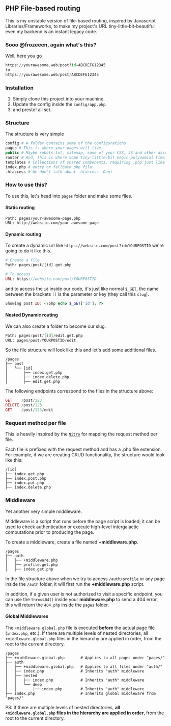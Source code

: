 ## PHP File-based routing

This is my unstable version of file-based routing, inspired by Javascript Libraries/Frameworks, to make my project's URL tiny-little-bit-beautiful even my backend is an instant legacy code.

### Sooo @frozeeen, again what's this?

Well, here you go

```python
https://yourawesome.web/post?id=ABCDEFG12345
to
https://yourawesome.web/post/ABCDEFG12345
```

### Installation

1. Simply clone this project into your machine.
2. Update the config inside the `config/app.php`.
3. and presto! all set.

### Structure

The structure is very simple

```php
config # A folder contains some of the configurations
pages # This is where your pages will live
public # Maybe robots.txt, sitemap, some of your CSS, JS and other assets
router # And, this is where some tiny-little-bit magic polynomial time happens, it's the router
templates # Collections of shared components, requiring .php just like old times
index.php # entry or fallback php file
.htaccess # We don't talk about .htaccess -Dani
```

### How to use this?

To use this, let's head into `pages` folder and make some files.

#### Static routing

```shell
Path: pages/your-awesome-page.php
URL: http://website.com/your-awesome-page
```

#### Dynamic routing

To create a dynamic url like `https://website.com/post?id=YOURPOSTID` we're going to do it like this.

```php
# Create a file
Path: pages/post/[id].get.php

# To access
URL: https://website.com/post/YOURPOSTID
```

and to access the `id` inside our code, it's just like normal `$_GET`, the name between the brackets `[]` is the parameter or key (they call this `slug`).

```php
Showing post ID: <?php echo $_GET['id']; ?>
```

#### Nested Dynamic routing

We can also create a folder to become our slug.

```python
Path: pages/post/[id]/edit.get.php
URL: pages/post/YOURPOSTID/edit
```

So the file structure will look like this and let's add some additional files.

```
/pages
├── post
│   └── [id]
│       ├── index.get.php
│       ├── index.delete.php
│       ├── edit.get.php
```

The following endpoints correspond to the files in the structure above:

```php
GET    /post/123
DELETE /post/123
GET    /post/123/edit
```

### Request method per file

This is heavily inspired by the [`Nitro`](https://nitro.unjs.io/guide/routing) for mapping the request method per file.

Each file is prefixed with the request method and has a .php file extension. For example, if we are creating CRUD functionality, the structure would look like this:

```
/[id]
├── index.get.php
├── index.post.php
├── index.put.php
├── index.delete.php
```

### Middleware

Yet another very simple middleware.

Middleware is a script that runs before the page script is loaded; it can be used to check authentication or execute high-level intergalactic computations prior to producing the page.

To create a middleware, create a file named **+middleware.php**.

```
/pages
├── auth
│   ├── +middleware.php
│   ├── profile.get.php
│   ├── index.get.php
```

In the file structure above when we try to access `/auth/profile` or any page inside the `/auth` folder, it will first run the **+middleware.php** script.

In addition, if a given user is not authorized to visit a specific endpoint, you can use the `throw404()` inside your **middleware.php** to send a 404 error, this will return the `404.php` inside the `pages` folder.

#### Global Middlewares

The `+middleware.global.php` file is executed **before** the actual page file (`index.php`, etc.). If there are multiple levels of nested directories, all `+middleware.global.php` files in the hierarchy are applied in order, from the root to the current directory.

```plaintext
/pages
├── +middleware.global.php       # Applies to all pages under "pages/"
├── auth
│   ├── +middleware.global.php   # Applies to all files under "auth/"
│   ├── index.php                # Inherits "auth" middleware
│   ├── nested
│   │   ├── index.php            # Inherits "auth" middleware
│   │   └── deep
│   │       ├── index.php        # Inherits "auth" middleware
├── index.php                    # Inherits global middleware from "pages/"
```

PS: If there are multiple levels of nested directories, **all `+middleware.global.php` files in the hierarchy are applied in order**, from the root to the current directory.
